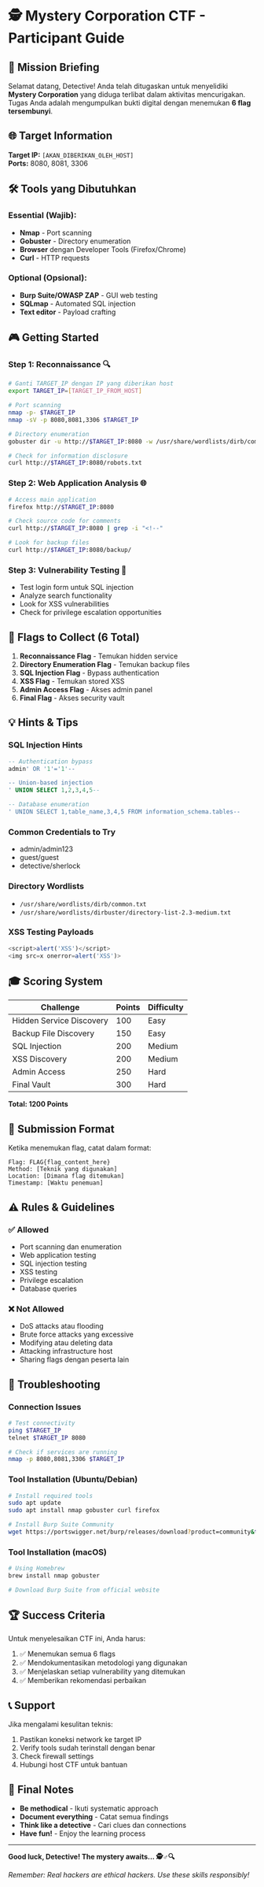 # 🕵️ Mystery Corporation CTF - Participant Guide

## 🎯 Mission Briefing
Selamat datang, Detective! Anda telah ditugaskan untuk menyelidiki **Mystery Corporation** yang diduga terlibat dalam aktivitas mencurigakan. Tugas Anda adalah mengumpulkan bukti digital dengan menemukan **6 flag tersembunyi**.

## 🌐 Target Information
**Target IP:** `[AKAN_DIBERIKAN_OLEH_HOST]`  
**Ports:** 8080, 8081, 3306

## 🛠️ Tools yang Dibutuhkan

### Essential (Wajib):
- **Nmap** - Port scanning
- **Gobuster** - Directory enumeration  
- **Browser** dengan Developer Tools (Firefox/Chrome)
- **Curl** - HTTP requests

### Optional (Opsional):
- **Burp Suite/OWASP ZAP** - GUI web testing
- **SQLmap** - Automated SQL injection
- **Text editor** - Payload crafting

## 🎮 Getting Started

### Step 1: Reconnaissance 🔍
```bash
# Ganti TARGET_IP dengan IP yang diberikan host
export TARGET_IP=[TARGET_IP_FROM_HOST]

# Port scanning
nmap -p- $TARGET_IP
nmap -sV -p 8080,8081,3306 $TARGET_IP

# Directory enumeration
gobuster dir -u http://$TARGET_IP:8080 -w /usr/share/wordlists/dirb/common.txt

# Check for information disclosure
curl http://$TARGET_IP:8080/robots.txt
```

### Step 2: Web Application Analysis 🌐
```bash
# Access main application
firefox http://$TARGET_IP:8080

# Check source code for comments
curl http://$TARGET_IP:8080 | grep -i "<!--"

# Look for backup files
curl http://$TARGET_IP:8080/backup/
```

### Step 3: Vulnerability Testing 💉
- Test login form untuk SQL injection
- Analyze search functionality
- Look for XSS vulnerabilities
- Check for privilege escalation opportunities

## 🏁 Flags to Collect (6 Total)

1. **Reconnaissance Flag** - Temukan hidden service
2. **Directory Enumeration Flag** - Temukan backup files  
3. **SQL Injection Flag** - Bypass authentication
4. **XSS Flag** - Temukan stored XSS
5. **Admin Access Flag** - Akses admin panel
6. **Final Flag** - Akses security vault

## 💡 Hints & Tips

### SQL Injection Hints
```sql
-- Authentication bypass
admin' OR '1'='1'-- 

-- Union-based injection
' UNION SELECT 1,2,3,4,5-- 

-- Database enumeration
' UNION SELECT 1,table_name,3,4,5 FROM information_schema.tables-- 
```

### Common Credentials to Try
- admin/admin123
- guest/guest  
- detective/sherlock

### Directory Wordlists
- `/usr/share/wordlists/dirb/common.txt`
- `/usr/share/wordlists/dirbuster/directory-list-2.3-medium.txt`

### XSS Testing Payloads
```javascript
<script>alert('XSS')</script>
<img src=x onerror=alert('XSS')>
```

## 🎓 Scoring System

| Challenge | Points | Difficulty |
|-----------|--------|------------|
| Hidden Service Discovery | 100 | Easy |
| Backup File Discovery | 150 | Easy |
| SQL Injection | 200 | Medium |
| XSS Discovery | 200 | Medium |
| Admin Access | 250 | Hard |
| Final Vault | 300 | Hard |

**Total: 1200 Points**

## 📝 Submission Format

Ketika menemukan flag, catat dalam format:
```
Flag: FLAG{flag_content_here}
Method: [Teknik yang digunakan]
Location: [Dimana flag ditemukan]
Timestamp: [Waktu penemuan]
```

## ⚠️ Rules & Guidelines

### ✅ Allowed
- Port scanning dan enumeration
- Web application testing
- SQL injection testing
- XSS testing
- Privilege escalation
- Database queries

### ❌ Not Allowed
- DoS attacks atau flooding
- Brute force attacks yang excessive
- Modifying atau deleting data
- Attacking infrastructure host
- Sharing flags dengan peserta lain

## 🔧 Troubleshooting

### Connection Issues
```bash
# Test connectivity
ping $TARGET_IP
telnet $TARGET_IP 8080

# Check if services are running
nmap -p 8080,8081,3306 $TARGET_IP
```

### Tool Installation (Ubuntu/Debian)
```bash
# Install required tools
sudo apt update
sudo apt install nmap gobuster curl firefox

# Install Burp Suite Community
wget https://portswigger.net/burp/releases/download?product=community&type=Linux
```

### Tool Installation (macOS)
```bash
# Using Homebrew
brew install nmap gobuster

# Download Burp Suite from official website
```

## 🏆 Success Criteria

Untuk menyelesaikan CTF ini, Anda harus:
1. ✅ Menemukan semua 6 flags
2. ✅ Mendokumentasikan metodologi yang digunakan
3. ✅ Menjelaskan setiap vulnerability yang ditemukan
4. ✅ Memberikan rekomendasi perbaikan

## 📞 Support

Jika mengalami kesulitan teknis:
1. Pastikan koneksi network ke target IP
2. Verify tools sudah terinstall dengan benar
3. Check firewall settings
4. Hubungi host CTF untuk bantuan

## 🎉 Final Notes

- **Be methodical** - Ikuti systematic approach
- **Document everything** - Catat semua findings
- **Think like a detective** - Cari clues dan connections
- **Have fun!** - Enjoy the learning process

---

**Good luck, Detective! The mystery awaits... 🕵️♂️🔍**

*Remember: Real hackers are ethical hackers. Use these skills responsibly!*